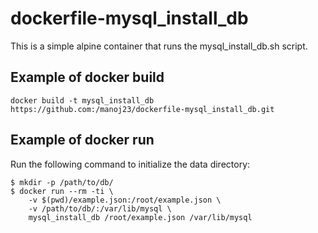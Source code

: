dockerfile-mysql_install_db
===========================

This is a simple alpine container that runs the mysql_install_db.sh script.

## Example of docker build

```
docker build -t mysql_install_db https://github.com:/manoj23/dockerfile-mysql_install_db.git
```

## Example of docker run


Run the following command to initialize the data directory:
```
$ mkdir -p /path/to/db/
$ docker run --rm -ti \
	-v $(pwd)/example.json:/root/example.json \
	-v /path/to/db/:/var/lib/mysql \
	mysql_install_db /root/example.json /var/lib/mysql
```
